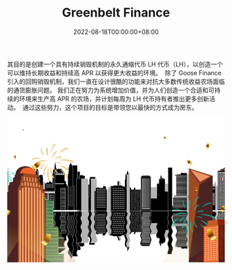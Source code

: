 ﻿---
title: "Greenbelt Finance"
description: "Greenbelt Finance 是一个去中心化的收益农场，其投机系统在 BSC 上运行，具有精心设计的生态系统，可让您赚取和赢取 LH 代币。"
date: 2022-08-18T00:00:00+08:00
lastmod: 2022-08-18T00:00:00+08:00
draft: false
authors: ["boogArno"]
featuredImage: "greenbelt-finance.png"
tags: ["DeFi","Greenbelt Finance"]
categories: ["nfts"]
nfts: ["DeFi"]
blockchain: "BSC"
website: "https://dappradar.com/"
twitter: "https://twitter.com/GreenbeltDefi"
discord: ""
telegram: "https://t.me/grnbeltfinance"
github: "https://github.com/greenbelt-finance"
youtube: ""
twitch: ""
facebook: ""
instagram: ""
reddit: ""
medium: ""
steam: ""
gitbook: ""
googleplay: ""
appstore: ""
status: "Live"
weight: 
lightgallery: true
toc: true
pinned: false
recommend: false
recommend1: false
---
其目的是创建一个具有持续销毁机制的永久通缩代币 LH 代币（LH），以创造一个可以维持长期收益和持续高 APR 以获得更大收益的环境。
‌
除了 Goose Finance 引入的回购销毁机制，我们一直在设计很酷的功能来对抗大多数传统收益农场面临的通货膨胀问题。
‌
我们正在努力为系统增加价值，并为人们创造一个合适和可持续的环境来生产高 APR 的农场，并计划每周为 LH 代币持有者推出更多创新活动。
‌
通过这些努力，这个项目的目标是带领您以最快的方式成为房东。

![greenbeltfinance-dapp-defi-bsc-image1_64535e760af6e9d6d643db0cc1a427b4](greenbeltfinance-dapp-defi-bsc-image1_64535e760af6e9d6d643db0cc1a427b4.png)